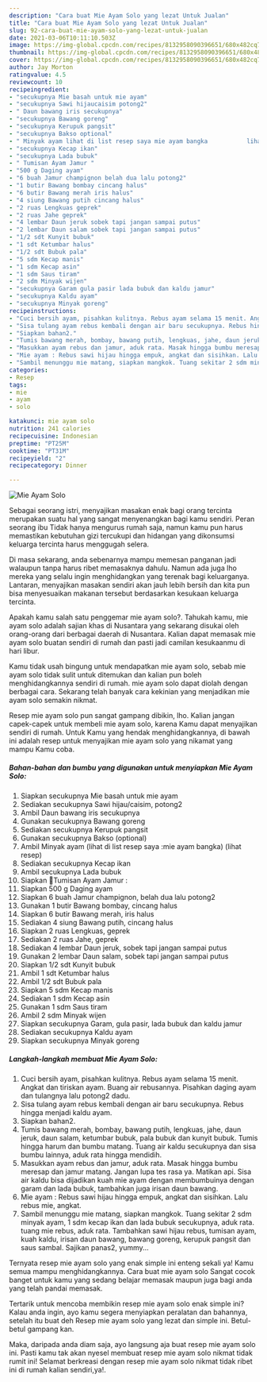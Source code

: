 ```yaml
---
description: "Cara buat Mie Ayam Solo yang lezat Untuk Jualan"
title: "Cara buat Mie Ayam Solo yang lezat Untuk Jualan"
slug: 92-cara-buat-mie-ayam-solo-yang-lezat-untuk-jualan
date: 2021-03-06T10:11:10.503Z
image: https://img-global.cpcdn.com/recipes/8132958090396651/680x482cq70/mie-ayam-solo-foto-resep-utama.jpg
thumbnail: https://img-global.cpcdn.com/recipes/8132958090396651/680x482cq70/mie-ayam-solo-foto-resep-utama.jpg
cover: https://img-global.cpcdn.com/recipes/8132958090396651/680x482cq70/mie-ayam-solo-foto-resep-utama.jpg
author: Jay Morton
ratingvalue: 4.5
reviewcount: 10
recipeingredient:
- "secukupnya Mie basah untuk mie ayam"
- "secukupnya Sawi hijaucaisim potong2"
- " Daun bawang iris secukupnya"
- "secukupnya Bawang goreng"
- "secukupnya Kerupuk pangsit"
- "secukupnya Bakso optional"
- " Minyak ayam lihat di list resep saya mie ayam bangka           lihat resep"
- "secukupnya Kecap ikan"
- "secukupnya Lada bubuk"
- " Tumisan Ayam Jamur "
- "500 g Daging ayam"
- "6 buah Jamur champignon belah dua lalu potong2"
- "1 butir Bawang bombay cincang halus"
- "6 butir Bawang merah iris halus"
- "4 siung Bawang putih cincang halus"
- "2 ruas Lengkuas geprek"
- "2 ruas Jahe geprek"
- "4 lembar Daun jeruk sobek tapi jangan sampai putus"
- "2 lembar Daun salam sobek tapi jangan sampai putus"
- "1/2 sdt Kunyit bubuk"
- "1 sdt Ketumbar halus"
- "1/2 sdt Bubuk pala"
- "5 sdm Kecap manis"
- "1 sdm Kecap asin"
- "1 sdm Saus tiram"
- "2 sdm Minyak wijen"
- "secukupnya Garam gula pasir lada bubuk dan kaldu jamur"
- "secukupnya Kaldu ayam"
- "secukupnya Minyak goreng"
recipeinstructions:
- "Cuci bersih ayam, pisahkan kulitnya. Rebus ayam selama 15 menit. Angkat dan tiriskan ayam. Buang air rebusannya. Pisahkan daging ayam dan tulangnya lalu potong2 dadu."
- "Sisa tulang ayam rebus kembali dengan air baru secukupnya. Rebus hingga menjadi kaldu ayam."
- "Siapkan bahan2."
- "Tumis bawang merah, bombay, bawang putih, lengkuas, jahe, daun jeruk, daun salam, ketumbar bubuk, pala bubuk dan kunyit bubuk. Tumis hingga harum dan bumbu matang. Tuang air kaldu secukupnya dan sisa bumbu lainnya, aduk rata hingga mendidih."
- "Masukkan ayam rebus dan jamur, aduk rata. Masak hingga bumbu meresap dan jamur matang. Jangan lupa tes rasa ya. Matikan api. Sisa air kaldu bisa dijadikan kuah mie ayam dengan membumbuinya dengan garam dan lada bubuk, tambahkan juga irisan daun bawang."
- "Mie ayam : Rebus sawi hijau hingga empuk, angkat dan sisihkan. Lalu rebus mie, angkat."
- "Sambil menunggu mie matang, siapkan mangkok. Tuang sekitar 2 sdm minyak ayam, 1 sdm kecap ikan dan lada bubuk secukupnya, aduk rata. tuang mie rebus, aduk rata. Tambahkan sawi hijau rebus, tumisan ayam, kuah kaldu, irisan daun bawang, bawang goreng, kerupuk pangsit dan saus sambal. Sajikan panas2, yummy..."
categories:
- Resep
tags:
- mie
- ayam
- solo

katakunci: mie ayam solo 
nutrition: 241 calories
recipecuisine: Indonesian
preptime: "PT25M"
cooktime: "PT31M"
recipeyield: "2"
recipecategory: Dinner

---
```



![Mie Ayam Solo](https://img-global.cpcdn.com/recipes/8132958090396651/680x482cq70/mie-ayam-solo-foto-resep-utama.jpg)

Sebagai seorang istri, menyajikan masakan enak bagi orang tercinta merupakan suatu hal yang sangat menyenangkan bagi kamu sendiri. Peran seorang ibu Tidak hanya mengurus rumah saja, namun kamu pun harus memastikan kebutuhan gizi tercukupi dan hidangan yang dikonsumsi keluarga tercinta harus menggugah selera.

Di masa  sekarang, anda sebenarnya mampu memesan panganan jadi walaupun tanpa harus ribet memasaknya dahulu. Namun ada juga lho mereka yang selalu ingin menghidangkan yang terenak bagi keluarganya. Lantaran, menyajikan masakan sendiri akan jauh lebih bersih dan kita pun bisa menyesuaikan makanan tersebut berdasarkan kesukaan keluarga tercinta. 



Apakah kamu salah satu penggemar mie ayam solo?. Tahukah kamu, mie ayam solo adalah sajian khas di Nusantara yang sekarang disukai oleh orang-orang dari berbagai daerah di Nusantara. Kalian dapat memasak mie ayam solo buatan sendiri di rumah dan pasti jadi camilan kesukaanmu di hari libur.

Kamu tidak usah bingung untuk mendapatkan mie ayam solo, sebab mie ayam solo tidak sulit untuk ditemukan dan kalian pun boleh menghidangkannya sendiri di rumah. mie ayam solo dapat diolah dengan berbagai cara. Sekarang telah banyak cara kekinian yang menjadikan mie ayam solo semakin nikmat.

Resep mie ayam solo pun sangat gampang dibikin, lho. Kalian jangan capek-capek untuk membeli mie ayam solo, karena Kamu dapat menyajikan sendiri di rumah. Untuk Kamu yang hendak menghidangkannya, di bawah ini adalah resep untuk menyajikan mie ayam solo yang nikamat yang mampu Kamu coba.

<!--inarticleads1-->

##### Bahan-bahan dan bumbu yang digunakan untuk menyiapkan Mie Ayam Solo:

1. Siapkan secukupnya Mie basah untuk mie ayam
1. Sediakan secukupnya Sawi hijau/caisim, potong2
1. Ambil  Daun bawang iris secukupnya
1. Gunakan secukupnya Bawang goreng
1. Sediakan secukupnya Kerupuk pangsit
1. Gunakan secukupnya Bakso (optional)
1. Ambil  Minyak ayam (lihat di list resep saya :mie ayam bangka)           (lihat resep)
1. Sediakan secukupnya Kecap ikan
1. Ambil secukupnya Lada bubuk
1. Siapkan  🍄Tumisan Ayam Jamur :
1. Siapkan 500 g Daging ayam
1. Siapkan 6 buah Jamur champignon, belah dua lalu potong2
1. Gunakan 1 butir Bawang bombay, cincang halus
1. Siapkan 6 butir Bawang merah, iris halus
1. Sediakan 4 siung Bawang putih, cincang halus
1. Siapkan 2 ruas Lengkuas, geprek
1. Sediakan 2 ruas Jahe, geprek
1. Sediakan 4 lembar Daun jeruk, sobek tapi jangan sampai putus
1. Gunakan 2 lembar Daun salam, sobek tapi jangan sampai putus
1. Siapkan 1/2 sdt Kunyit bubuk
1. Ambil 1 sdt Ketumbar halus
1. Ambil 1/2 sdt Bubuk pala
1. Siapkan 5 sdm Kecap manis
1. Sediakan 1 sdm Kecap asin
1. Gunakan 1 sdm Saus tiram
1. Ambil 2 sdm Minyak wijen
1. Siapkan secukupnya Garam, gula pasir, lada bubuk dan kaldu jamur
1. Sediakan secukupnya Kaldu ayam
1. Siapkan secukupnya Minyak goreng




<!--inarticleads2-->

##### Langkah-langkah membuat Mie Ayam Solo:

1. Cuci bersih ayam, pisahkan kulitnya. Rebus ayam selama 15 menit. Angkat dan tiriskan ayam. Buang air rebusannya. Pisahkan daging ayam dan tulangnya lalu potong2 dadu.
1. Sisa tulang ayam rebus kembali dengan air baru secukupnya. Rebus hingga menjadi kaldu ayam.
1. Siapkan bahan2.
1. Tumis bawang merah, bombay, bawang putih, lengkuas, jahe, daun jeruk, daun salam, ketumbar bubuk, pala bubuk dan kunyit bubuk. Tumis hingga harum dan bumbu matang. Tuang air kaldu secukupnya dan sisa bumbu lainnya, aduk rata hingga mendidih.
1. Masukkan ayam rebus dan jamur, aduk rata. Masak hingga bumbu meresap dan jamur matang. Jangan lupa tes rasa ya. Matikan api. Sisa air kaldu bisa dijadikan kuah mie ayam dengan membumbuinya dengan garam dan lada bubuk, tambahkan juga irisan daun bawang.
1. Mie ayam : Rebus sawi hijau hingga empuk, angkat dan sisihkan. Lalu rebus mie, angkat.
1. Sambil menunggu mie matang, siapkan mangkok. Tuang sekitar 2 sdm minyak ayam, 1 sdm kecap ikan dan lada bubuk secukupnya, aduk rata. tuang mie rebus, aduk rata. Tambahkan sawi hijau rebus, tumisan ayam, kuah kaldu, irisan daun bawang, bawang goreng, kerupuk pangsit dan saus sambal. Sajikan panas2, yummy...




Ternyata resep mie ayam solo yang enak simple ini enteng sekali ya! Kamu semua mampu menghidangkannya. Cara buat mie ayam solo Sangat cocok banget untuk kamu yang sedang belajar memasak maupun juga bagi anda yang telah pandai memasak.

Tertarik untuk mencoba membikin resep mie ayam solo enak simple ini? Kalau anda ingin, ayo kamu segera menyiapkan peralatan dan bahannya, setelah itu buat deh Resep mie ayam solo yang lezat dan simple ini. Betul-betul gampang kan. 

Maka, daripada anda diam saja, ayo langsung aja buat resep mie ayam solo ini. Pasti kamu tak akan nyesel membuat resep mie ayam solo nikmat tidak rumit ini! Selamat berkreasi dengan resep mie ayam solo nikmat tidak ribet ini di rumah kalian sendiri,ya!.

